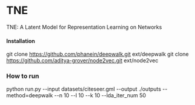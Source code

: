# TNE
TNE: A Latent Model for Representation Learning on Networks

#### Installation
git clone https://github.com/phanein/deepwalk.git ext/deepwalk
git clone https://github.com/aditya-grover/node2vec.git ext/node2vec

### How to run
python run.py --input datasets/citeseer.gml --output ./outputs --method=deepwalk --n 10 --l 10 --k 10 --lda_iter_num 50



